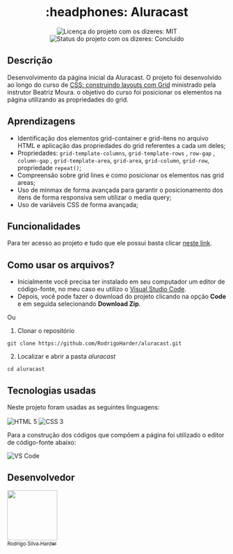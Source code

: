 <h1 align="center">:headphones: Aluracast</h1>

<div>
  <p align="center">
    <img alt="Licença do projeto com os dizeres: MIT" src="https://img.shields.io/github/license/RodrigoHarder/aluracast.svg">
    <img alt="Status do projeto com os dizeres: Concluído" src="https://img.shields.io/static/v1?label=Status&message=Concluído &color=green">
  </p>
</div>

## **Descrição**

Desenvolvimento da página inicial da  Aluracast. O projeto foi desenvolvido ao longo do curso de [CSS: construindo layouts com Grid](https://cursos.alura.com.br/course/css-construindo-layouts-grid) ministrado pela instrutor Beatriz Moura. o objetivo do curso foi posicionar os elementos na página utilizando as propriedades do grid. 

## **Aprendizagens** 

- Identificação dos elementos grid-container e grid-itens no arquivo HTML e aplicação das propriedades do grid referentes a cada um deles;
- Propriedades: `grid-template-columns`, `grid-template-rows` , `row-gap` , `column-gap` , `grid-template-area`, `grid-area`, `grid-column`, `grid-row`, propriedade `repeat()`;
- Compreensão sobre grid lines e como posicionar os elementos nas grid areas;
- Uso de minmax de forma avançada para garantir o posicionamento dos itens de forma responsiva sem utilizar o media query;
- Uso de variáveis CSS de forma avançada;

## **Funcionalidades**

Para ter acesso ao projeto e tudo que ele possui basta clicar [neste link](https://rodrigoharder.github.io/aluracast/).

## **Como usar os arquivos?**

- Inicialmente você precisa ter instalado em seu computador um editor de código-fonte, no meu caso eu utilizo o [Visual Studio Code](https://code.visualstudio.com/download). 
- Depois, você pode fazer o download do projeto clicando na opção **Code** e em seguida selecionando **Download Zip**.

Ou

1. Clonar o repositório

```
git clone https://github.com/RodrigoHarder/aluracast.git
```
2. Localizar e abrir a pasta *aluracast*

```
cd aluracast
```

## **Tecnologias usadas**

Neste projeto foram usadas as seguintes linguagens:

<p>
 <img align="center" alt="HTML 5" src="https://img.shields.io/badge/HTML5-E34F26?style=for-the-badge&logo=html5&logoColor=white"> 
 <img align="center" alt="CSS 3" src="https://img.shields.io/badge/CSS3-1572B6?style=for-the-badge&logo=css3&logoColor=white">
</p>

Para a construção dos códigos que compõem a página foi utilizado o editor de código-fonte abaixo:

<img align="center" alt="VS Code" src="https://img.shields.io/badge/Visual_Studio-5C2D91?style=for-the-badge&logo=visual%20studio&logoColor=white">

## Desenvolvedor

[<img src="https://avatars.githubusercontent.com/u/114362538?v=4" width=115><br><sub>Rodrigo Silva Harder</sub>](https://github.com/RodrigoHarder)
